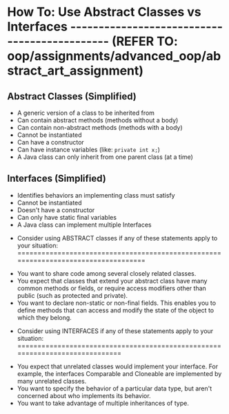 How To: Use Abstract Classes vs Interfaces  --------------------------------------------- (REFER TO: oop/__assignments__/advanced_oop/abstract_art_assignment)
==========================================
Abstract Classes (Simplified)
----------------
* A generic version of a class to be inherited from
* Can contain abstract methods (methods without a body)
* Can contain non-abstract methods (methods with a body)
* Cannot be instantiated
* Can have a constructor
* Can have instance variables (like: `private int x;`)
* A Java class can only inherit from one parent class (at a time)

Interfaces (Simplified)
----------------
* Identifies behaviors an implementing class must satisfy
* Cannot be instantiated
* Doesn't have a constructor
* Can only have static final variables
* A Java class can implement multiple Interfaces 



- Consider using ABSTRACT classes if any of these statements apply to your situation:
===================================================================================

* You want to share code among several closely related classes.
* You expect that classes that extend your abstract class have many common methods or fields, or require access modifiers other than public (such as protected and private).
* You want to declare non-static or non-final fields. This enables you to define methods that can access and modify the state of the object to which they belong.


- Consider using INTERFACES if any of these statements apply to your situation:
=============================================================================

* You expect that unrelated classes would implement your interface. For example, the interfaces Comparable and Cloneable are implemented by many unrelated classes.
* You want to specify the behavior of a particular data type, but aren't concerned about who implements its behavior.
* You want to take advantage of multiple inheritances of type.